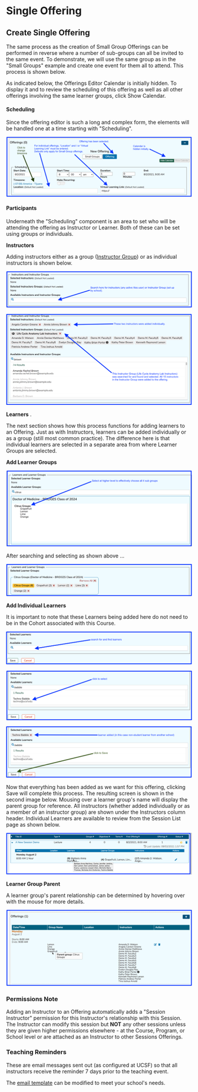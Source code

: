 # Single Offering

## Create Single Offering

The same process as the creation of Small Group Offerings can be performed in reverse where a number of sub-groups can all be invited to the same event. To demonstrate, we will use the same group as in the "Small Groups" example and create one event for them all to attend. This process is shown below.

As indicated below, the Offerings Editor Calendar is initially hidden. To display it and to review the scheduling of this offering as well as all other offerings involving the same learner groups, click Show Calendar.

#### Scheduling

Since the offering editor is such a long and complex form, the elements will be handled one at a time starting with "Scheduling". 

![Top portion of screen &quot;Scheduling&quot;](../../.gitbook/assets/sched1.png)

#### Participants

Underneath the "Scheduling" component is an area to set who will be attending the offering as Instructor or Learner. Both of these can be set using groups or individuals.

**Instructors**

Adding instructors either as a group \([Instructor Group](https://iliosproject.gitbook.io/ilios-user-guide/instructor-groups)\) or as individual instructors is shown below.

![Before searching](../../.gitbook/assets/inst1.png)

![After searching and selecting](../../.gitbook/assets/inst2.png)

**Learners** . 

The next section shows how this process functions for adding learners to an Offering. Just as with Instructors, learners can be added individually or as a group \(still most common practice\). The difference here is that individual learners are selected in a separate area from where Learner Groups are selected. 

**Add Learner Groups**  

![Search](../../.gitbook/assets/lg1.png)

After searching and selecting as shown above ...

![Learner Groups - selected](../../.gitbook/assets/lg2.png)

**Add Individual Learners**  

It is important to note that these Learners being added here do not need to be in the Cohort associated with this Course. 

![Before searching ](../../.gitbook/assets/lg3.png)

![Find and select](../../.gitbook/assets/lg4.png)

![Learner added](../../.gitbook/assets/lg5.png)

Now that everything has been added as we want for this offering, clicking Save will complete this process. The resulting screen is shown in the second image below. Mousing over a learner group's name will display the parent group for reference. All instructors \(whether added individually or as a member of an instructor group\) are shown under the Instructors column header. Individual Learners are available to review from the Session List page as shown below.

![Mouse-over for Learner list](../../.gitbook/assets/sesslst1.png)

**Learner Group Parent** 

A learner group's parent relationship can be determined by hovering over with the mouse for more details.

![Offering - after save](../../.gitbook/assets/lg6.png)

### Permissions Note

Adding an Instructor to an Offering automatically adds a "Session Instructor" permission for this Instructor's relationship with this Session. The Instructor can modify this session but **NOT** any other sessions unless they are given higher permissions elsewhere - at the Course, Program, or School level or are attached as an Instructor to other Sessions Offerings.

### Teaching Reminders

These are email messages sent out \(as configured at UCSF\) so that all instructors receive the reminder 7 days prior to the teaching event.

The [email template](https://iliosproject.gitbook.io/ilios-user-guide/additional-information/alert-and-email-templates) can be modified to meet your school's needs.



